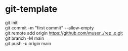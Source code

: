 # git-template
git init  
git commit -m "first commit" --allow-empty  
git remote add origin https://github.com/muser../rep..o.git  
git branch -M main  
git push -u origin main  

